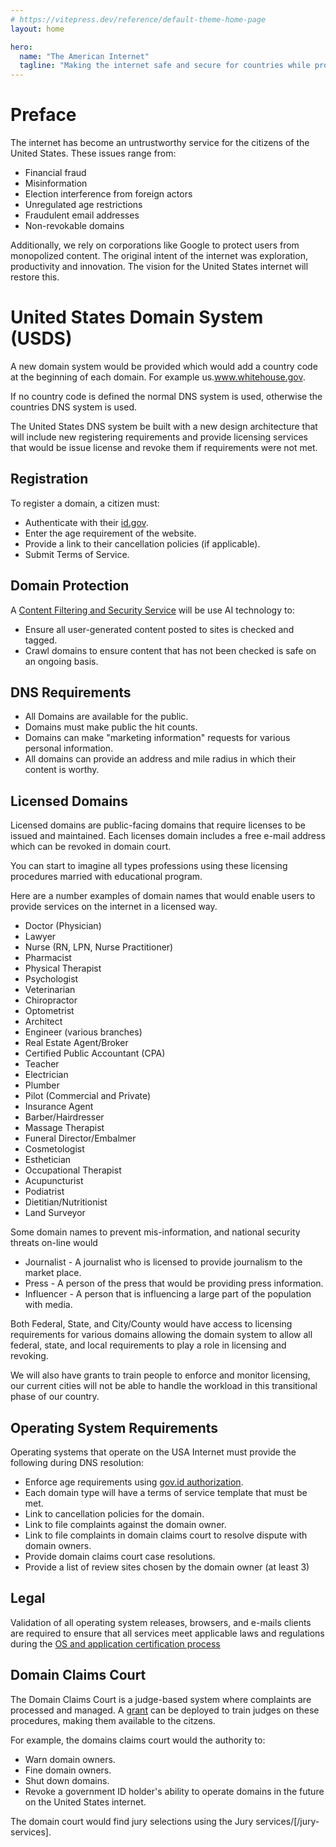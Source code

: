 ```yaml
---
# https://vitepress.dev/reference/default-theme-home-page
layout: home

hero:
  name: "The American Internet"
  tagline: "Making the internet safe and secure for countries while providing opportunities for the marketplace."
---
```


# Preface

The internet has become an untrustworthy service for the citizens of the United States. These issues range from:

- Financial fraud
- Misinformation
- Election interference from foreign actors
- Unregulated age restrictions
- Fraudulent email addresses
- Non-revokable domains

Additionally, we rely on corporations like Google to protect users from monopolized content. The original intent of the internet was exploration, productivity and innovation. The vision for the United States internet will restore this.

# United States Domain System (USDS)

A new domain system would be provided which would add a country code at the beginning of each domain. For example us.www.whitehouse.gov.

If no country code is defined the normal DNS system is used, otherwise the countries DNS system is used.

The United States DNS system be built with a new design architecture that will include new registering requirements and provide licensing services that would be issue license and revoke them if requirements were not met.

## Registration

To register a domain, a citizen must:

- Authenticate with their [id.gov](/government-os-services/id-gov).
- Enter the age requirement of the website.
- Provide a link to their cancellation policies (if applicable).
- Submit Terms of Service.

## Domain Protection

A [Content Filtering and Security Service](/content-filtering-and-security-service) will be use AI technology to:

- Ensure all user-generated content posted to sites is checked and tagged.
- Crawl domains to ensure content that has not been checked is safe on an ongoing basis.

## DNS Requirements

- All Domains are available for the public.
- Domains must make public the hit counts.
- Domains can make "marketing information" requests for various personal information.
- All domains can provide an address and mile radius in which their content is worthy.

## Licensed Domains

Licensed domains are public-facing domains that require licenses to be issued and maintained. Each licenses domain includes a free e-mail address which can be revoked in domain court.

You can start to imagine all types professions using these licensing procedures married with educational program.

Here are a number examples of domain names that would enable users to provide services on the internet in a licensed way.

- Doctor (Physician)
- Lawyer
- Nurse (RN, LPN, Nurse Practitioner)
- Pharmacist
- Physical Therapist
- Psychologist
- Veterinarian
- Chiropractor
- Optometrist
- Architect
- Engineer (various branches)
- Real Estate Agent/Broker
- Certified Public Accountant (CPA)
- Teacher
- Electrician
- Plumber
- Pilot (Commercial and Private)
- Insurance Agent
- Barber/Hairdresser
- Massage Therapist
- Funeral Director/Embalmer
- Cosmetologist
- Esthetician
- Occupational Therapist
- Acupuncturist
- Podiatrist
- Dietitian/Nutritionist
- Land Surveyor

Some domain names to prevent mis-information, and national security threats on-line would

- Journalist - A journalist who is licensed to provide journalism to the market place.
- Press - A person of the press that would be providing press information.
- Influencer - A person that is influencing a large part of the population with media.

Both Federal, State, and City/County would have access to licensing requirements for various domains allowing the domain system to allow all federal, state, and local requirements to play a role in licensing and revoking.

We will also have grants to train people to enforce and monitor licensing, our current cities will not be able to handle the workload in this transitional phase of our country.

## Operating System Requirements

Operating systems that operate on the USA Internet must provide the following during DNS resolution:

- Enforce age requirements using [gov.id authorization](/government-os-services/id-gov/).
- Each domain type will have a terms of service template that must be met.
- Link to cancellation policies for the domain.
- Link to file complaints against the domain owner.
- Link to file complaints in domain claims court to resolve dispute with domain owners.
- Provide domain claims court case resolutions.
- Provide a list of review sites chosen by the domain owner (at least 3)

## Legal

Validation of all operating system releases, browsers, and e-mails clients are required to ensure that all services meet applicable laws and regulations during the [OS and application certification process](/os-certificiation-process/)

## Domain Claims Court

The Domain Claims Court is a judge-based system where complaints are processed and managed. A [grant](/grants/) can be deployed to train judges on these procedures, making them available to the citzens.

For example, the domains claims court would the authority to:

- Warn domain owners.
- Fine domain owners.
- Shut down domains.
- Revoke a government ID holder's ability to operate domains in the future on the United States internet.

The domain court would find jury selections using the Jury services/[/jury-services].
